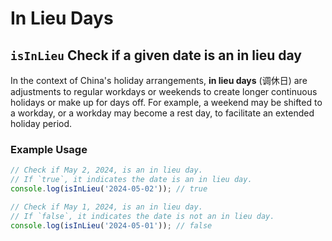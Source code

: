 # In Lieu Days

## `isInLieu` Check if a given date is an in lieu day

In the context of China's holiday arrangements, **in lieu days** (调休日) are adjustments to regular workdays or weekends to create longer continuous holidays or make up for days off. For example, a weekend may be shifted to a workday, or a workday may become a rest day, to facilitate an extended holiday period.

### Example Usage

```js
// Check if May 2, 2024, is an in lieu day. 
// If `true`, it indicates the date is an in lieu day.
console.log(isInLieu('2024-05-02')); // true

// Check if May 1, 2024, is an in lieu day.
// If `false`, it indicates the date is not an in lieu day.
console.log(isInLieu('2024-05-01')); // false
```
